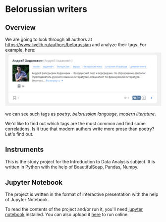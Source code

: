 # Belorussian writers
## Overview
We are going to look through all authors at https://www.livelib.ru/authors/belorussian and analyze their tags. For example, here:![](readme-attachment-1.png)

we can see such tags as _poetry, belorussian language, modern literature_.

We'd like to find out which tags are the most common and find some correlations. Is it true that modern authors write more prose than poetry? Let's find out.

## Instruments

This is the study project for the Introduction to Data Analysis subject. It is written in Python with the help of BeautifulSoap, Pandas, Numpy.

## Jupyter Notebook

The project is written in the format of interactive presentation with the help of Jupyter Notebook.

To read the contents of the project and/or run it, you'll need [jupyter notebook](https://jupyter.org/) installed. You can also upload it [here](https://cocalc.com/doc/jupyter-notebook.html) to run online.